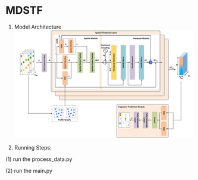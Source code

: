 # MDSTF
1. Model Architecture
![image text](https://github.com/lixia-wzx/MDSTF/blob/main/images/MDSTF.png "DBSCAN Performance Comparison")

2. Running Steps:
   
(1) run the process_data.py

(2) run the main.py

